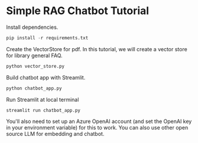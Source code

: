 # Simple RAG Chatbot Tutorial

Install dependencies.

```python
pip install -r requirements.txt
```

Create the VectorStore for pdf. In this tutorial, we will create a vector store for library general FAQ. 

```python
python vector_store.py
```

Build chatbot app with Streamlit.

```python
python chatbot_app.py 
```

Run Streamlit at local terminal 
```python
streamlit run chatbot_app.py
```


You'll also need to set up an Azure OpenAI account (and set the OpenAI key in your environment variable) for this to work.
You can also use other open source LLM for embedding and chatbot.
